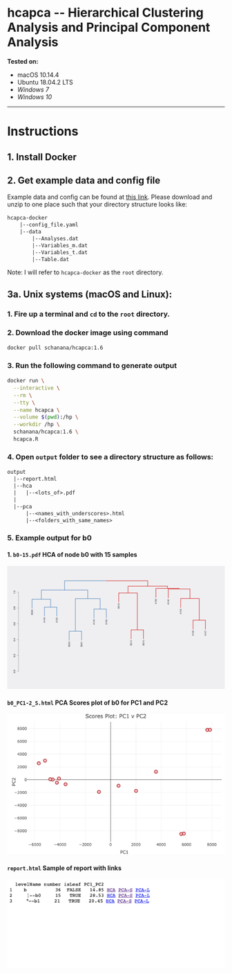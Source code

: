 # hcapca -- Hierarchical Clustering Analysis and Principal Component Analysis

**Tested on:**
* macOS 10.14.4
* Ubuntu 18.04.2 LTS
* _Windows 7_
* _Windows 10_

---

# Instructions

## 1. Install Docker

## 2. Get example data and config file
Example data and config can be found at [this link](https://uwmadison.box.com/s/ky874zpel8kby3yvwzsb1kthqbic9age). Please download and unzip to one place such that your directory structure looks like:  
```
hcapca-docker
    |--config_file.yaml
    |--data
        |--Analyses.dat
        |--Variables_m.dat
        |--Variables_t.dat
        |--Table.dat
```
Note: I will refer to `hcapca-docker` as the `root` directory.

## 3a. Unix systems (macOS and Linux):
 ### 1. Fire up a terminal and `cd` to the `root` directory. 
 ### 2. Download the docker image using command
  ```bash
  docker pull schanana/hcapca:1.6
  ```
 ### 3. Run the following command to generate output
  ```bash
  docker run \
    --interactive \
    --rm \
    --tty \
    --name hcapca \
    --volume $(pwd):/hp \
    --workdir /hp \
    schanana/hcapca:1.6 \
    hcapca.R
  ```

  ### 4. Open `output` folder to see a directory structure as follows:
  ```
  output
    |--report.html
    |--hca
    |   |--<lots_of>.pdf
    |
    |--pca
        |--<names_with_underscores>.html
        |--<folders_with_same_names>
  ```

  ### 5. Example output for b0
  #### 1. `b0-15.pdf` HCA of node b0 with 15 samples
  ![b0-15.pdf](./example_outputs/b0-15.jpg)
  #### `b0_PC1-2_S.html` PCA Scores plot of b0 for PC1 and PC2
  ![b0_PC1-2_S.html](./example_outputs/b0_PC1-2_S.html.png)
  #### `report.html` Sample of report with links
  ![Sample Report](./example_outputs/report.png)
